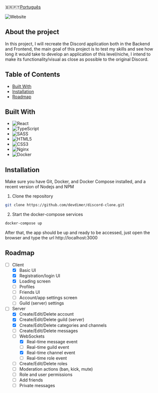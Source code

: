 🇧🇷🇵🇹[Português](README.pt.md)

![Website](https://img.shields.io/website?url=https%3A%2F%2F6ecad9b7-37e5-4458-99b8-6c526fc5c467-00-x4un4vi5k0yt.spock.replit.dev%3A8080%2F&style=for-the-badge)

## About the project
In this project, I will recreate the Discord application both in the Backend and Frontend, the main goal of this project is to test my skills and see how long it would take to develop an application of this level/niche, I intend to make its functionality/visual as close as possible to the original Discord.

## Table of Contents
- [Built With](#built-with)
- [Installation](#installation)
- [Roadmap](#roadmap)

## Built With
- ![React](https://img.shields.io/badge/react-%2320232a.svg?style=for-the-badge&logo=react&logoColor=%2361DAFB)
- ![TypeScript](https://img.shields.io/badge/typescript-%23007ACC.svg?style=for-the-badge&logo=typescript&logoColor=white)
- ![SASS](https://img.shields.io/badge/Sass-CC6699?style=for-the-badge&logo=sass&logoColor=white)
- ![HTML5](https://img.shields.io/badge/html5-%23E34F26.svg?style=for-the-badge&logo=html5&logoColor=white)
- ![CSS3](https://img.shields.io/badge/css3-%231572B6.svg?style=for-the-badge&logo=css3&logoColor=white)
- ![Nginx](https://img.shields.io/badge/nginx-%23009639.svg?style=for-the-badge&logo=nginx&logoColor=white)
- ![Docker](https://img.shields.io/badge/docker-%230db7ed.svg?style=for-the-badge&logo=docker&logoColor=white)

## Installation
Make sure you have Git, Docker, and Docker Compose installed, and a recent version of Nodejs and NPM

1. Clone the repository
```sh
git clone https://github.com/devdimer/discord-clone.git
```

2. Start the docker-compose services
```sh
docker-compose up
```

After that, the app should be up and ready to be accessed, just open the browser and type the url http://localhost:3000

## Roadmap

- [ ] Client
    - [x] Basic UI
    - [x] Registration/login UI
    - [x] Loading screen 
    - [ ] Profiles
    - [ ] Friends UI
    - [ ] Account/app settings screen
    - [ ] Guild (server) settings
- [ ] Server
    - [x] Create/Edit/Delete account
    - [x] Create/Edit/Delete guild (server)
    - [x] Create/Edit/Delete categories and channels
    - [ ] Create/Edit/Delete messages
    - [ ] WebSockets
        - [x] Real-time message event
        - [ ] Real-time guild event
        - [x] Real-time channel event
        - [ ] Real-time role event
    - [ ] Create/Edit/Delete roles
    - [ ] Moderation actions (ban, kick, mute)
    - [ ] Role and user permissions
    - [ ] Add friends
    - [ ] Private messages
